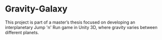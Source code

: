 # Gravity-Galaxy
 This project is part of a master’s thesis focused on developing an interplanetary Jump 'n' Run game in Unity 3D, where gravity varies between different planets.
